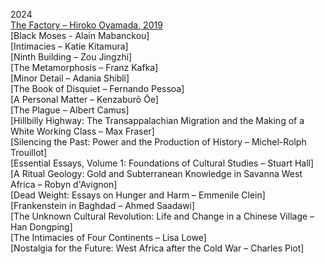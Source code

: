 2024  
[The Factory – Hiroko Oyamada, 2019](./books/oyamada2024_Factory.md)  
[Black Moses - Alain Mabanckou]  
[Intimacies – Katie Kitamura]  
[Ninth Building – Zou Jingzhi]  
[The Metamorphosis – Franz Kafka]  
[Minor Detail – Adania Shibli]  
[The Book of Disquiet – Fernando Pessoa]  
[A Personal Matter – Kenzaburō Ōe]  
[The Plague – Albert Camus]  
[Hillbilly Highway: The Transappalachian Migration and the Making of a White Working Class – Max Fraser]  
[Silencing the Past: Power and the Production of History – Michel-Rolph Trouillot]  
[Essential Essays, Volume 1: Foundations of Cultural Studies – Stuart Hall]  
[A Ritual Geology: Gold and Subterranean Knowledge in Savanna West Africa – Robyn d'Avignon]  
[Dead Weight: Essays on Hunger and Harm – Emmenile Clein]  
[Frankenstein in Baghdad – Ahmed Saadawi]  
[The Unknown Cultural Revolution: Life and Change in a Chinese Village – Han Dongping]  
[The Intimacies of Four Continents – Lisa Lowe]  
[Nostalgia for the Future: West Africa after the Cold War – Charles Piot]  
